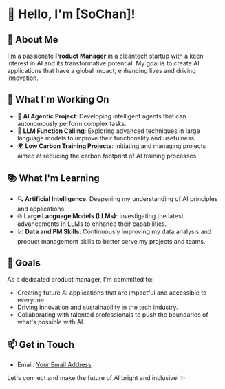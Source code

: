 # 👋 Hello, I'm [SoChan]!

## 🚀 About Me
I'm a passionate **Product Manager** in a cleantech startup with a keen interest in AI and its transformative potential. My goal is to create AI applications that have a global impact, enhancing lives and driving innovation.

## 🌱 What I'm Working On
- 🤖 **AI Agentic Project**: Developing intelligent agents that can autonomously perform complex tasks.
- 🧠 **LLM Function Calling**: Exploring advanced techniques in large language models to improve their functionality and usefulness.
- 🌍 **Low Carbon Training Projects**: Initiating and managing projects aimed at reducing the carbon footprint of AI training processes.

## 📚 What I'm Learning
- 🔍 **Artificial Intelligence**: Deepening my understanding of AI principles and applications.
- 🌐 **Large Language Models (LLMs)**: Investigating the latest advancements in LLMs to enhance their capabilities.
- 📈 **Data and PM Skills**: Continuously improving my data analysis and product management skills to better serve my projects and teams.

## 🌟 Goals
As a dedicated product manager, I'm committed to:
- Creating future AI applications that are impactful and accessible to everyone.
- Driving innovation and sustainability in the tech industry.
- Collaborating with talented professionals to push the boundaries of what's possible with AI.

## 📫 Get in Touch
- Email: [Your Email Address](mailto:sophiachan@pinkpulse.page)

Let's connect and make the future of AI bright and inclusive! ✨
